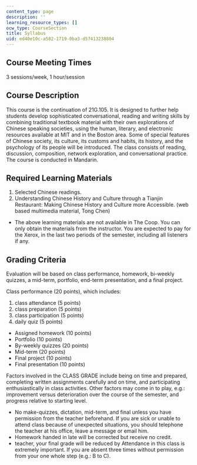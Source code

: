 ```yaml
---
content_type: page
description: ''
learning_resource_types: []
ocw_type: CourseSection
title: Syllabus
uid: ed40e10c-a582-1719-0ba3-d57413238804
---
```


Course Meeting Times
--------------------

3 sessions/week, 1 hour/session

Course Description
------------------

This course is the continuation of 21G.105. It is designed to further help students develop sophisticated conversational, reading and writing skills by combining traditional textbook material with their own explorations of Chinese speaking societies, using the human, literary, and electronic resources available at MIT and in the Boston area. Some of special features of Chinese society, its culture, its customs and habits, its history, and the psychology of its people will be introduced. The class consists of reading, discussion, composition, network exploration, and conversational practice. The course is conducted in Mandarin.

Required Learning Materials
---------------------------

1.  Selected Chinese readings.
2.  Understanding Chinese History and Culture through a Tianjin Restaurant: Making Chinese History and Culture more Accessible. (web based multimedia material, Tong Chen)

*   The above learning materials are not available in The Coop. You can only obtain the materials from the instructor. You are expected to pay for the Xerox, in the last two periods of the semester, including all listeners if any.

Grading Criteria
----------------

Evaluation will be based on class performance, homework, bi-weekly quizzes, a mid-term, portfolio, end-term presentation, and a final project.

Class performance (20 points), which includes:

1.  class attendance (5 points)
2.  class preparation (5 points)
3.  class participation (5 points)
4.  daily quiz (5 points)

*   Assigned homework (10 points)
*   Portfolio (10 points)
*   By-weekly quizzes (20 points)
*   Mid-term (20 points)
*   Final project (10 points)
*   Final presentation (10 points)

Factors involved in the CLASS GRADE include being on time and prepared, completing written assignments carefully and on time, and participating enthusiastically in class activities. Other factors may come in to play, e.g.: improvement versus deterioration over the course of the semester, and progress relative to starting level.

*   No make-quizzes, dictation, mid-term, and final unless you have permission from the teacher beforehand. If you are sick or unable to attend class because of unexpected situations, you should telephone the teacher at his office, leave a message or email him.
*   Homework handed in late will be corrected but receive no credit.
*   teacher, your final grade will be reduced by Attendance in this class is extremely important. If you are absent three times without permission from your one whole step (e.g.: B to C).